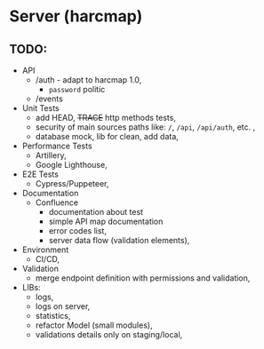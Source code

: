 # Server (harcmap)

## TODO:
- API
    - /auth - adapt to harcmap 1.0,
        - `password` politic
    - /events
- Unit Tests
    - add HEAD, ~~TRACE~~ http methods tests,
    - security of main sources paths like: `/`, `/api`, `/api/auth`, etc. ,
    - database mock, lib for clean, add data,
- Performance Tests
    - Artillery,
    - Google Lighthouse,
- E2E Tests
    - Cypress/Puppeteer,
- Documentation
    - Confluence
        - documentation about test
        - simple API map documentation
        - error codes list,
        - server data flow (validation elements),
- Environment
    - CI/CD,
- Validation
    - merge endpoint definition with permissions and validation,
- LIBs:
    - logs,
    - logs on server,
    - statistics,
    - refactor Model (small modules),
    - validations details only on staging/local,
    